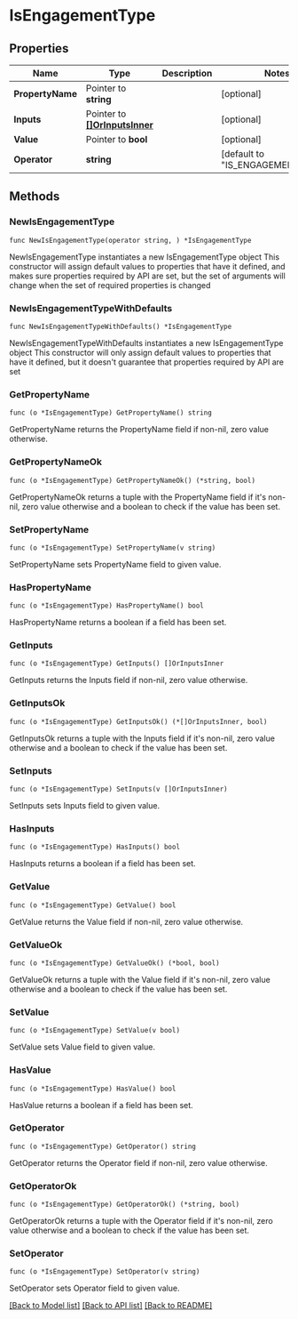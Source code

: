 # IsEngagementType

## Properties

Name | Type | Description | Notes
------------ | ------------- | ------------- | -------------
**PropertyName** | Pointer to **string** |  | [optional] 
**Inputs** | Pointer to [**[]OrInputsInner**](OrInputsInner.md) |  | [optional] 
**Value** | Pointer to **bool** |  | [optional] 
**Operator** | **string** |  | [default to "IS_ENGAGEMENT_TYPE"]

## Methods

### NewIsEngagementType

`func NewIsEngagementType(operator string, ) *IsEngagementType`

NewIsEngagementType instantiates a new IsEngagementType object
This constructor will assign default values to properties that have it defined,
and makes sure properties required by API are set, but the set of arguments
will change when the set of required properties is changed

### NewIsEngagementTypeWithDefaults

`func NewIsEngagementTypeWithDefaults() *IsEngagementType`

NewIsEngagementTypeWithDefaults instantiates a new IsEngagementType object
This constructor will only assign default values to properties that have it defined,
but it doesn't guarantee that properties required by API are set

### GetPropertyName

`func (o *IsEngagementType) GetPropertyName() string`

GetPropertyName returns the PropertyName field if non-nil, zero value otherwise.

### GetPropertyNameOk

`func (o *IsEngagementType) GetPropertyNameOk() (*string, bool)`

GetPropertyNameOk returns a tuple with the PropertyName field if it's non-nil, zero value otherwise
and a boolean to check if the value has been set.

### SetPropertyName

`func (o *IsEngagementType) SetPropertyName(v string)`

SetPropertyName sets PropertyName field to given value.

### HasPropertyName

`func (o *IsEngagementType) HasPropertyName() bool`

HasPropertyName returns a boolean if a field has been set.

### GetInputs

`func (o *IsEngagementType) GetInputs() []OrInputsInner`

GetInputs returns the Inputs field if non-nil, zero value otherwise.

### GetInputsOk

`func (o *IsEngagementType) GetInputsOk() (*[]OrInputsInner, bool)`

GetInputsOk returns a tuple with the Inputs field if it's non-nil, zero value otherwise
and a boolean to check if the value has been set.

### SetInputs

`func (o *IsEngagementType) SetInputs(v []OrInputsInner)`

SetInputs sets Inputs field to given value.

### HasInputs

`func (o *IsEngagementType) HasInputs() bool`

HasInputs returns a boolean if a field has been set.

### GetValue

`func (o *IsEngagementType) GetValue() bool`

GetValue returns the Value field if non-nil, zero value otherwise.

### GetValueOk

`func (o *IsEngagementType) GetValueOk() (*bool, bool)`

GetValueOk returns a tuple with the Value field if it's non-nil, zero value otherwise
and a boolean to check if the value has been set.

### SetValue

`func (o *IsEngagementType) SetValue(v bool)`

SetValue sets Value field to given value.

### HasValue

`func (o *IsEngagementType) HasValue() bool`

HasValue returns a boolean if a field has been set.

### GetOperator

`func (o *IsEngagementType) GetOperator() string`

GetOperator returns the Operator field if non-nil, zero value otherwise.

### GetOperatorOk

`func (o *IsEngagementType) GetOperatorOk() (*string, bool)`

GetOperatorOk returns a tuple with the Operator field if it's non-nil, zero value otherwise
and a boolean to check if the value has been set.

### SetOperator

`func (o *IsEngagementType) SetOperator(v string)`

SetOperator sets Operator field to given value.



[[Back to Model list]](../README.md#documentation-for-models) [[Back to API list]](../README.md#documentation-for-api-endpoints) [[Back to README]](../README.md)


